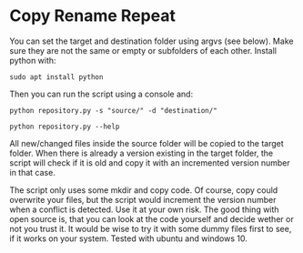 # Copy Rename Repeat

You can set the target and destination folder using argvs (see below). Make sure they are not the same or empty or subfolders of each other. Install python with:

    sudo apt install python

Then you can run the script using a console and:

    python repository.py -s "source/" -d "destination/"

    python repository.py --help

All new/changed files inside the source folder will be copied to the target folder. When there is already a version existing in the target folder, the script will check if it is old and copy it with an incremented version number in that case.

The script only uses some mkdir and copy code. Of course, copy could overwrite your files, but the script would increment the version number when a conflict is detected. Use it at your own risk. The good thing with open source is, that you can look at the code yourself and decide wether or not you trust it. It would be wise to try it with some dummy files first to see, if it works on your system. Tested with ubuntu and windows 10.
